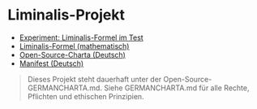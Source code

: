 # Liminalis-Projekt

- [Experiment: Liminalis-Formel im Test](./EXPERIMENT.md)
- [Liminalis-Formel (mathematisch)](./LIMINALIS_FORMEL.md)
- [Open-Source-Charta (Deutsch)](./GERMANCHARTA.md)
- [Manifest (Deutsch)](./Manifest.md)
>
>Dieses Projekt steht dauerhaft unter der Open-Source-GERMANCHARTA.md.
>Siehe GERMANCHARTA.md für alle Rechte, Pflichten und ethischen Prinzipien.
